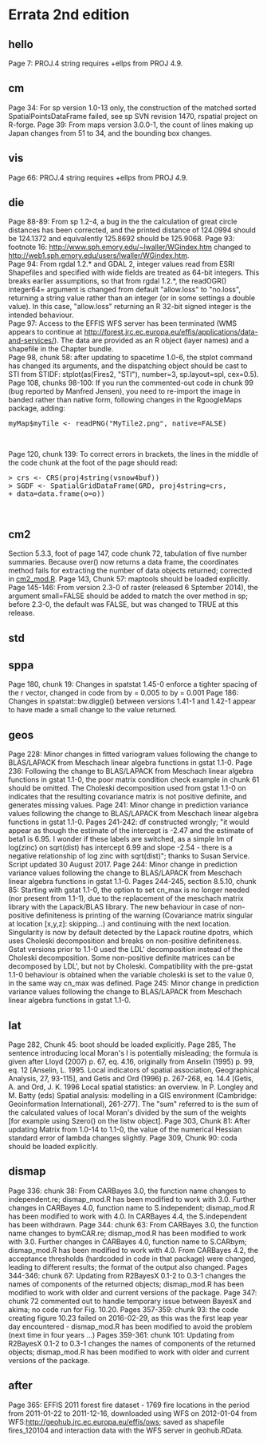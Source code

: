 # Errata 2nd edition
## hello
Page 7: PROJ.4 string requires +ellps from PROJ 4.9.
## cm
Page 34: For sp version 1.0-13 only, the construction of the matched sorted
SpatialPointsDataFrame failed, see sp SVN revision 1470, rspatial project on
R-forge.
Page 39: From maps version 3.0.0-1, the count of lines making up Japan changes from 51 to 34, and the bounding box changes.
## vis
Page 66: PROJ.4 string requires +ellps from PROJ 4.9.
## die
Page 88-89: From sp 1.2-4, a bug in the the calculation of great circle distances has been corrected, and the printed distance of 124.0994 should be 124.1372 and equivalently 125.8692 should be 125.9068.
Page 93: footnote 16: http://www.sph.emory.edu/~lwaller/WGindex.htm changed to http://web1.sph.emory.edu/users/lwaller/WGindex.htm. <br>
Page 94: From rgdal 1.2.\* and GDAL 2, integer values read from ESRI Shapefiles and specified with wide fields are treated as 64-bit integers. This breaks earlier assumptions, so that from rgdal 1.2.\*, the readOGR() integer64= argument is changed from default "allow.loss" to "no.loss", returning a string value rather than an integer (or in some settings a double value). In this case, "allow.loss" returning an R 32-bit signed integer is the intended behaviour.<br>
Page 97: Access to the EFFIS WFS server has been terminated (WMS appears to
continue at http://forest.jrc.ec.europa.eu/effis/applications/data-and-services/). The data are provided as an R object (layer names) and a shapefile in the Chapter bundle.<br>
Page 98, chunk 58: after updating to spacetime 1.0-6, the stplot command has
changed its arguments, and the dispatching object should be cast to STI from
STIDF: stplot(as(Fires2, "STI"), number=3, sp.layout=spl, cex=0.5).<br>
Page 108, chunks 98-100: If you run the commented-out code in chunk 99 (bug
reported by Manfred Jensen), you need to re-import the image in banded rather 
than native form, following changes in the RgoogleMaps package, adding:
<pre>
myMap$myTile <- readPNG("MyTile2.png", native=FALSE)
</pre><br>
Page 120, chunk 139: To correct errors in brackets, the lines in the middle of 
the code chunk at the foot of the page should read:<br>
<pre>
> crs <- CRS(proj4string(vsnow4buf))
> SGDF <- SpatialGridDataFrame(GRD, proj4string=crs,
+ data=data.frame(o=o))
</pre>
<br>

## cm2
Section 5.3.3, foot of page 147, code chunk 72, tabulation of five number summaries. Because over() now returns a data frame, the coordinates method fails for extracting the number of data objects returned; corrected in <a href=http://www.asdar-book.org/book2ed/cm2_mod.R>cm2_mod.R</a>.
Page 143, Chunk 57: maptools should be loaded explicitly.
Page 145-146: From version 2.3-0 of raster (released 6 Sptember 2014), the argument small=FALSE should be added to match the over method in sp; before 2.3-0, the default was FALSE, but was changed to TRUE at this release.
## std
## sppa
Page 180, chunk 19: Changes in spatstat 1.45-0 enforce a tighter spacing of the r vector, changed in code from by = 0.005 to by = 0.001
Page 186: Changes in spatstat::bw.diggle() between versions 1.41-1 and 1.42-1 appear to have made a small change to the value returned.
## geos
Page 228: Minor changes in fitted variogram values following the change to BLAS/LAPACK from Meschach linear algebra functions in gstat 1.1-0.
Page 236: Following the change to BLAS/LAPACK from Meschach linear algebra functions in gstat 1.1-0, the poor matrix condition check example in chunk 61 should be omitted. The Choleski decomposition used from gstat 1.1-0 on indicates that the resulting covariance matrix is not positive definite, and generates missing values.
Page 241: Minor change in prediction variance values following the change to BLAS/LAPACK from Meschach linear algebra functions in gstat 1.1-0.
Pages 241-242: df constructed wrongly; "it would appear as though the estimate of the intercept is -2.47 and the estimate of beta1 is 6.95.  I wonder if these labels are switched, as a simple lm of log(zinc) on sqrt(dist) has intercept 6.99 and slope -2.54 - there is a negative relationship of log zinc with sqrt(dist)"; thanks to Susan Service. Script updated 30 August 2017.
Page 244: Minor change in prediction variance values following the change to BLAS/LAPACK from Meschach linear algebra functions in gstat 1.1-0.
Pages 244-245, section 8.5.10, chunk 85: Starting with gstat 1.1-0, the option to set cn\_max is no longer needed (nor present from 1.1-1), due to the replacement of the meschach matrix library with the Lapack/BLAS library. The new behaviour in case of non-positive definiteness is printing of the warning (Covariance matrix singular at location [x,y,z]: skipping...) and continuing with the next location. Singularity is now by default detected by the Lapack routine dpotrs, which uses Choleski decomposition and breaks on non-positive definiteness. Gstat versions prior to 1.1-0 used the LDL' decomposition instead of the Choleski decomposition. Some non-positive definite matrices can be decomposed by LDL', but not by Choleski. Compatibility with the pre-gstat 1.1-0 behaviour is obtained when the variable choleski is set to the value 0, in the same way cn\_max was defined.
Page 245: Minor change in prediction variance values following the change to BLAS/LAPACK from Meschach linear algebra functions in gstat 1.1-0.

## lat
Page 282, Chunk 45: boot should be loaded explicitly.
Page 285, The sentence introducing local Moran's I is potentially misleading; the formula is given after Lloyd (2007) p. 67, eq. 4.16, originally from Anselin (1995) p. 99, eq. 12 [Anselin, L. 1995. Local indicators of spatial association, Geographical Analysis, 27, 93-115], and Getis and Ord (1996) p. 267-268, eq. 14.4 [Getis, A. and Ord, J. K. 1996 Local spatial statistics: an overview. In P. Longley and M. Batty (eds) Spatial analysis: modelling in a GIS environment (Cambridge: Geoinformation International), 261-277]. The "sum" referred to is the sum of the calculated values of local Moran's divided by the sum of the weights [for example using Szero() on the listw object].
Page 303, Chunk 81: After updating Matrix from 1.0-14 to 1.1-0, the value of
the numerical Hessian standard error of lambda changes slightly.
Page 309, Chunk 90: coda should be loaded explicitly.
## dismap
Page 336: chunk 38: From CARBayes 3.0, the function name changes to
independent.re; dismap_mod.R has been modified to work with 3.0. Further
changes in CARBayes 4.0, function name to S.independent; dismap_mod.R 
has been modified to work with 4.0. In CARBayes 4.4, the S.independent has been withdrawn.
Page 344: chunk 63: From CARBayes 3.0, the function name changes to
bymCAR.re; dismap_mod.R has been modified to work with 3.0. Further
changes in CARBayes 4.0, function name to S.CARbym; dismap_mod.R 
has been modified to work with 4.0. From CARBayes 4.2, the acceptance 
thresholds (hardcoded in code in that package) were changed, leading to 
different results; the format of the output also changed.
Pages 344-346: chunk 67: Updating from R2BayesX 0.1-2 to 0.3-1 changes the
names of components of the returned objects; dismap_mod.R has been modified to
work with older and current versions of the package. 
Page 347: chunk 72 commented out to handle temporary issue between BayesX and akima; no code run for Fig. 10.20.
Pages 357-359: chunk 93: the code creating figure 10.23 failed on 2016-02-29, as this was the first leap year day encountered - dismap_mod.R has been modified to avoid the problem (next time in four years ...)
Pages 359-361: chunk 101: Updating from R2BayesX 0.1-2 to 0.3-1 changes the
names of components of the returned objects; dismap_mod.R has been modified to
work with older and current versions of the package. 
## after
Page 365: EFFIS 2011 forest fire dataset - 1769 fire locations in the period
from 2011-01-22 to 2011-12-16, downloaded using WFS on 2012-01-04 from
WFS:http://geohub.jrc.ec.europa.eu/effis/ows; saved as shapefile fires_120104
and interaction data with the WFS server in geohub.RData.
<br>
